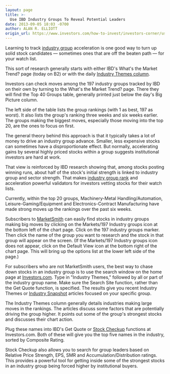 ```yaml
---
layout: page
title: >-
  Use IBD Industry Groups To Reveal Potential Leaders
date: 2013-09-05 18:03 -0700
author: ALAN R. ELLIOTT
origin_url: https://www.investors.com/how-to-invest/investors-corner/use-ibd-industry-groups-to-reveal-potential-leaders/
---
```


Learning to track [industry group](http://education.investors.com/financial-dictionary/ibd-terms/industry%20group) acceleration is one good way to turn up solid stock candidates — sometimes ones that are off the beaten path — for your watch list.

This sort of research generally starts with either IBD's What's the Market Trend? page (today on B2) or with the daily [Industry Themes column](http://news.investors.com/investing/ibd-industry-themes.htm).

Investors can check moves among the 197 industry groups tracked by IBD on their own by turning to the What's the Market Trend? page. There they will find the Top 40 Groups table, generally printed just below the day's Big Picture column.

The left side of the table lists the group rankings (with 1 as best, 197 as worst). It also lists the group's ranking three weeks and six weeks earlier. The groups making the biggest moves, especially those moving into the top 20, are the ones to focus on first.

The general theory behind this approach is that it typically takes a lot of money to drive an industry group advance. Smaller, less expensive stocks can sometimes have a disproportionate effect. But normally, accelerating gains by several highly priced stocks within a group suggests institutional investors are hard at work.

That view is reinforced by IBD research showing that, among stocks posting winning runs, about half of the stock's initial strength is linked to industry group and sector strength. That makes [industry group rank](http://education.investors.com/financial-dictionary/ibd-terms/industry%20group%20rank) and acceleration powerful validators for investors vetting stocks for their watch lists.

Currently, within the top 20 groups, Machinery-Metal Handling/Automation, Leisure-Gaming/Equipment and Electronics-Contract Manufacturing have made strong moves up the rankings over the past six weeks.

Subscribers to [MarketSmith](http://www.marketsmith.com/) can easily find stocks in industry groups making big moves by clicking on the Markets/197 Industry groups icon at the bottom left of the chart page. Click on the 197 industry groups marker. Then click the name of the group you want to research and the stock in that group will appear on the screen. (If the Markets/197 Industry groups icon does not appear, click on the Default View icon at the bottom right of the chart page. This will bring up the options list at the lower left side of the page.)

For subscribers who are not MarketSmith users, the best way to chase down stocks in an industry group is to use the search window on the home page at [Investors.com](https://www.investors.com/). Type in "Industry Themes," followed by all or part of the industry group name. Make sure the Search Site function, rather than the Get Quote function, is specified. The results give you recent Industry Themes or [Industry Snapshot](http://news.investors.com/business/industry-snapshot.htm) articles focused on your specific group.

The Industry Themes column generally details industries making large moves in the rankings. The articles discuss some factors that are potentially driving the group higher. It points out some of the group's strongest stocks and discusses their chart action.

Plug these names into IBD's Get Quote or [Stock Checkup](http://research.investors.com/stock-checkup/?nav=ResearchCheckup) functions at Investors.com. Both of these will give you the top five names in the industry, sorted by Composite Rating.

Stock Checkup also allows you to search for group leaders based on Relative Price Strength, EPS, SMR and Accumulation/Distribution ratings. This provides a powerful tool for getting inside some of the strongest stocks in an industry group being forced higher by institutional buyers.


